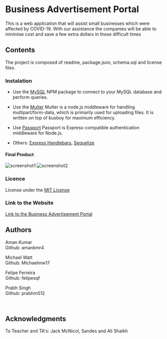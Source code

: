 # Business Advertisement Portal

This is a web application that will assist small businesses which were affected by COVID-19. With our assistance the companies will be able to minimise cost and save a few extra dollars in these difficult times

## Contents

The project is composed of readme, package.json, schema.sql and license files.


### Instalation

* Use the [MySQL](https://www.npmjs.com/package/mysql) NPM package to connect to your MySQL database and perform queries.

* Use the [Multer](https://www.npmjs.com/package/multer) Multer is a node.js middleware for handling multipart/form-data, which is primarily used for uploading files. It is written on top of busboy for maximum efficiency.

* Use [Passport](https://www.npmjs.com/package/passport) Passport is Express-compatible authentication middleware for Node.js.
  ​
* Others: [Express Handlebars](https://www.npmjs.com/package/express-handlebars), [Sequelize](https://www.npmjs.com/package/sequelize) 

#### Final Product

![screenshot1](https://github.com/prabhm512/project-2/blob/main/public/assets/images/main.JPG)
![screenshot2](https://github.com/prabhm512/project-2/tree/main/public/assets/images/product.JPG)

### Licence

License under the [MIT License](LICENSE)
​

### Link to the Website

<a href="https://business-advertisement-portal.herokuapp.com/">Link to the Business Advertisement Portal</a>

## Authors
Aman Kumar <br>
Github: amankmr4<br>

Michael Watt <br>
Github: Michaelmw17<br>

Felipe Ferreira <br>
Github: felipesqf<br>

Prabh Singh <br>
Github: prabhm512<br>

​​

## Acknowledgments

To Teacher and TA's:
Jack McNicol, Sandes and Ali Shaikh
